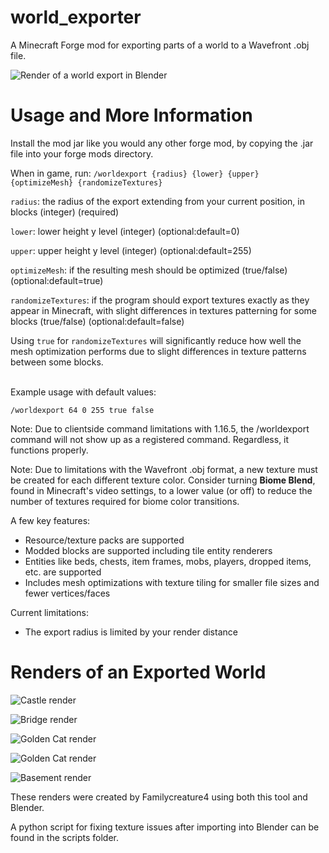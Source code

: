 # world_exporter
A Minecraft Forge mod for exporting parts of a world to a Wavefront .obj file.

![Render of a world export in Blender](../assets/images/atm3-orthographic.png?raw=true)

# Usage and More Information

Install the mod jar like you would any other forge mod, by copying the .jar file into your forge mods directory. 

When in game, run: `/worldexport {radius} {lower} {upper} {optimizeMesh} {randomizeTextures}`

`radius`: the radius of the export extending from your current position, in blocks (integer) (required)

`lower`: lower height y level (integer) (optional:default=0)

`upper`: upper height y level (integer) (optional:default=255)

`optimizeMesh`: if the resulting mesh should be optimized (true/false) (optional:default=true)

`randomizeTextures`: if the program should export textures exactly as they appear in Minecraft, with slight differences in textures patterning for some blocks (true/false) (optional:default=false)

Using `true` for `randomizeTextures` will significantly reduce how well the mesh optimization performs due to slight differences in texture patterns between some blocks.

<br />
Example usage with default values:

`/worldexport 64 0 255 true false`

Note: Due to clientside command limitations with 1.16.5, the /worldexport command will not show up as a registered command. Regardless, it functions properly.

Note: Due to limitations with the Wavefront .obj format, a new texture must be created for each different texture color. Consider turning **Biome Blend**, found 
in Minecraft's video settings, to a lower value (or off) to reduce the number of textures required for biome color transitions.

A few key features:
* Resource/texture packs are supported
* Modded blocks are supported including tile entity renderers
* Entities like beds, chests, item frames, mobs, players, dropped items, etc. are supported
* Includes mesh optimizations with texture tiling for smaller file sizes and fewer vertices/faces

Current limitations:
* The export radius is limited by your render distance

# Renders of an Exported World

![Castle render](../assets/images/castle.png?raw=true)

![Bridge render](../assets/images/bridge.png?raw=true)

![Golden Cat render](../assets/images/golden-cat.png?raw=true)

![Golden Cat render](../assets/images/golden-cat2.png?raw=true)

![Basement render](../assets/images/bath-basement.png?raw=true)

These renders were created by Familycreature4 using both this tool and Blender.

A python script for fixing texture issues after importing into Blender can be found in the scripts folder.
